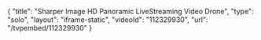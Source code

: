 {
    "title": "Sharper Image HD Panoramic LiveStreaming Video Drone",
    "type": "solo",
    "layout": "iframe-static",
    "videoId": "112329930",
    "url": "\/tvpembed\/112329930"
}